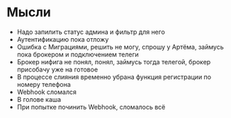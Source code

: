 # Мысли
- Надо запилить статус админа и фильтр для него
- Аутентификацию пока отложу
- Ошибка с Миграциями, решить не могу, спрошу у Артёма, займусь пока брокером и подключением телеги
- Брокер нифига не понял, понял, займусь тогда телегой, брокер присобачу уже на готовое
- В процессе слияния временно убрана функция регистрации по номеру телефона
- Webhook сломался
- В голове каша
- При попытке починить Webhook, сломалось всё